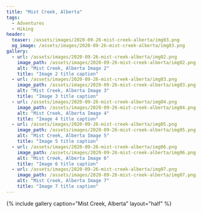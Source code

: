 ```yaml
---
title: "Mist Creek, Alberta"
tags:
  - Adventures
  - Hiking
header:
  teaser: /assets/images/2020-09-26-mist-creek-alberta/img03.png
  og_image: /assets/images/2020-09-26-mist-creek-alberta/img03.png
gallery:
  - url: /assets/images/2020-09-26-mist-creek-alberta/img02.png
    image_path: /assets/images/2020-09-26-mist-creek-alberta/img02.png
    alt: "Mist Creek, Alberta Image 2"
    title: "Image 2 title caption"
  - url: /assets/images/2020-09-26-mist-creek-alberta/img03.png
    image_path: /assets/images/2020-09-26-mist-creek-alberta/img03.png
    alt: "Mist Creek, Alberta Image 3"
    title: "Image 3 title caption"
  - url: /assets/images/2020-09-26-mist-creek-alberta/img04.png
    image_path: /assets/images/2020-09-26-mist-creek-alberta/img04.png
    alt: "Mist Creek, Alberta Image 4"
    title: "Image 4 title caption"
  - url: /assets/images/2020-09-26-mist-creek-alberta/img05.png
    image_path: /assets/images/2020-09-26-mist-creek-alberta/img05.png
    alt: "Mist Creek, Alberta Image 5"
    title: "Image 5 title caption"
  - url: /assets/images/2020-09-26-mist-creek-alberta/img06.png
    image_path: /assets/images/2020-09-26-mist-creek-alberta/img06.png
    alt: "Mist Creek, Alberta Image 6"
    title: "Image 6 title caption"
  - url: /assets/images/2020-09-26-mist-creek-alberta/img07.png
    image_path: /assets/images/2020-09-26-mist-creek-alberta/img07.png
    alt: "Mist Creek, Alberta Image 7"
    title: "Image 7 title caption"
---
```


{% include gallery caption="Mist Creek, Alberta" layout="half" %}
